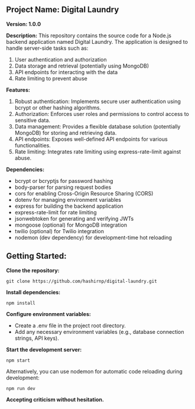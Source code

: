 ﻿

## **Project Name: Digital Laundry**

**Version: 1.0.0**

**Description:**
	This repository contains the source code for a Node.js backend application named Digital Laundry. The application is designed to handle server-side tasks such as:

  
 1. User authentication and authorization
 2. Data storage and retrieval (potentially using MongoDB)
 3. API endpoints for interacting with the data
 4. Rate limiting to prevent abuse

**Features:**

 1. Robust authentication: Implements secure user authentication using bcrypt or other hashing algorithms.
 2. Authorization: Enforces user roles and permissions to control access to sensitive data.
 3. Data management: Provides a flexible database solution (potentially MongoDB) for storing and retrieving data.
 4. API endpoints: Exposes well-defined API endpoints for various functionalities.
 5. Rate limiting: Integrates rate limiting using express-rate-limit against abuse.

**Dependencies:**

 - bcrypt or bcryptjs for password hashing
 - body-parser for parsing request bodies
 - cors for enabling Cross-Origin Resource Sharing (CORS)
 - dotenv for managing environment variables
 - express for building the backend application
 - express-rate-limit for rate limiting
 - jsonwebtoken for generating and verifying JWTs
 - mongoose (optional) for MongoDB integration
 - twilio (optional) for Twilio integration
 - nodemon (dev dependency) for development-time hot reloading


## **Getting Started:**

  

**Clone the repository:**

    git clone https://github.com/hashirnp/digital-laundry.git

**Install dependencies:**

    npm install


**Configure environment variables:**

 - Create a .env file in the project root directory.
 - Add any necessary environment variables (e.g., database connection strings, API keys).

**Start the development server:**

    npm start


Alternatively, you can use nodemon for automatic code reloading during development:

    npm run dev

**Accepting criticism without hesitation.**  
